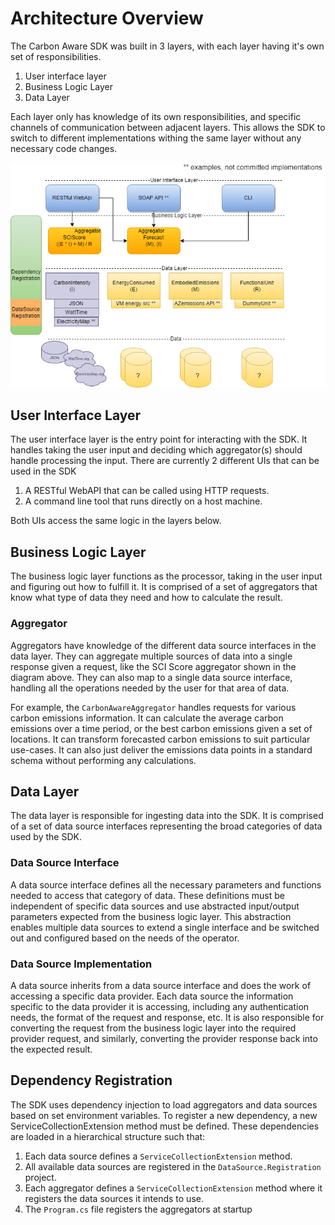 # Architecture Overview

The Carbon Aware SDK was built in 3 layers, with each layer having it's own set of responsibilities. 
1. User interface layer
2. Business Logic Layer
3. Data Layer

Each layer only has knowledge of its own responsibilities, and specific channels of communication between adjacent layers. This allows the SDK to switch to different implementations withing the same layer without any necessary code changes.

![Layers architecture diagram](../images/layers-architecture.drawio.png)

## User Interface Layer
The user interface layer is the entry point for interacting with the SDK. It handles taking the user input and deciding which aggregator(s) should handle processing the input. There are currently 2 different UIs that can be used in the SDK
1. A RESTful WebAPI that can be called using HTTP requests.
2. A command line tool that runs directly on a host machine.

Both UIs access the same logic in the layers below.

## Business Logic Layer
The business logic layer functions as the processor, taking in the user input and figuring out how to fulfill it. It is comprised of a set of aggregators that know what type of data they need and how to calculate the result. 

### Aggregator
Aggregators have knowledge of the different data source interfaces in the data layer. They can aggregate multiple sources of data into a single response given a request, like the SCI Score aggregator shown in the diagram above. They can also map to a single data source interface, handling all the operations needed by the user for that area of data. 

For example, the `CarbonAwareAggregator` handles requests for various carbon emissions information. It can calculate the average carbon emissions over a time period, or the best carbon emissions given a set of locations. It can transform forecasted carbon emissions to suit particular use-cases. It can also just deliver the emissions data points in a standard schema without performing any calculations.

## Data Layer
The data layer is responsible for ingesting data into the SDK. It is comprised of a set of data source interfaces representing the broad categories of data used by the SDK. 

### Data Source Interface
A data source interface defines all the necessary parameters and functions needed to access that category of data. These definitions must be independent of specific data sources and use abstracted input/output parameters expected from the business logic layer. This abstraction enables multiple data sources to extend a single interface and be switched out and configured based on the needs of the operator.

### Data Source Implementation
A data source inherits from a data source interface and does the work of accessing a specific data provider. Each data source the information specific to the data provider it is accessing, including any authentication needs, the format of the request and response, etc. It is also responsible for converting the request from the business logic layer into the required provider request, and similarly, converting the provider response back into the expected result.

## Dependency Registration
The SDK uses dependency injection to load aggregators and data sources based on set environment variables. To register a new dependency, a new ServiceCollectionExtension method must be defined. These dependencies are loaded in a hierarchical structure such that:
1. Each data source defines a `ServiceCollectionExtension` method.
2. All available data sources are registered in the `DataSource.Registration` project.
3. Each aggregator defines a `ServiceCollectionExtension` method where it registers the data sources it intends to use.
4. The `Program.cs` file registers the aggregators at startup
